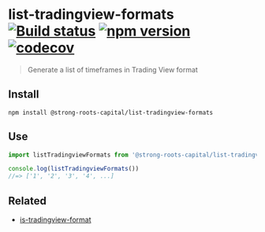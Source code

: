 # list-tradingview-formats [![Build status](https://travis-ci.org/strong-roots-capital/list-tradingview-formats.svg?branch=master)](https://travis-ci.org/strong-roots-capital/list-tradingview-formats) [![npm version](https://img.shields.io/npm/v/@strong-roots-capital/list-tradingview-formats.svg)](https://npmjs.org/package/@strong-roots-capital/list-tradingview-formats) [![codecov](https://codecov.io/gh/strong-roots-capital/list-tradingview-formats/branch/master/graph/badge.svg)](https://codecov.io/gh/strong-roots-capital/list-tradingview-formats)

> Generate a list of timeframes in Trading View format

## Install

``` shell
npm install @strong-roots-capital/list-tradingview-formats
```

## Use

``` typescript
import listTradingviewFormats from '@strong-roots-capital/list-tradingview-formats'

console.log(listTradingviewFormats())
//=> ['1', '2', '3', '4', ...]
```

## Related

- [is-tradingview-format](https://github.com/strong-roots-capital/is-tradingview-format)
